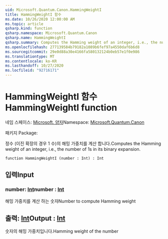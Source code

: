 ```yaml
---
uid: Microsoft.Quantum.Canon.HammingWeightI
title: HammingWeightI 함수
ms.date: 10/26/2020 12:00:00 AM
ms.topic: article
qsharp.kind: function
qsharp.namespace: Microsoft.Quantum.Canon
qsharp.name: HammingWeightI
qsharp.summary: Computes the Hamming weight of an integer, i.e., the number of 1s in its binary expansion.
ms.openlocfilehash: 277139584b79182a1089b6fef97a4550daf6b6d8
ms.sourcegitcommit: 29e0d88a30e4166fa580132124b0eb57e1f0e986
ms.translationtype: MT
ms.contentlocale: ko-KR
ms.lasthandoff: 10/27/2020
ms.locfileid: "92716171"
---
```

# <a name="hammingweighti-function"></a><span data-ttu-id="4b117-102">HammingWeightI 함수</span><span class="sxs-lookup"><span data-stu-id="4b117-102">HammingWeightI function</span></span>

<span data-ttu-id="4b117-103">네임 스페이스: [Microsoft. 양자](xref:Microsoft.Quantum.Canon)</span><span class="sxs-lookup"><span data-stu-id="4b117-103">Namespace: [Microsoft.Quantum.Canon](xref:Microsoft.Quantum.Canon)</span></span>

<span data-ttu-id="4b117-104">패키지 [](https://nuget.org/packages/)</span><span class="sxs-lookup"><span data-stu-id="4b117-104">Package: [](https://nuget.org/packages/)</span></span>


<span data-ttu-id="4b117-105">정수 (이진 확장의 경우 1 수)의 해밍 가중치를 계산 합니다.</span><span class="sxs-lookup"><span data-stu-id="4b117-105">Computes the Hamming weight of an integer, i.e., the number of 1s in its binary expansion.</span></span>

```qsharp
function HammingWeightI (number : Int) : Int
```


## <a name="input"></a><span data-ttu-id="4b117-106">입력</span><span class="sxs-lookup"><span data-stu-id="4b117-106">Input</span></span>

### <a name="number--int"></a><span data-ttu-id="4b117-107">number: [Int](xref:microsoft.quantum.lang-ref.int)</span><span class="sxs-lookup"><span data-stu-id="4b117-107">number : [Int](xref:microsoft.quantum.lang-ref.int)</span></span>

<span data-ttu-id="4b117-108">해밍 가중치를 계산 하는 숫자</span><span class="sxs-lookup"><span data-stu-id="4b117-108">Number to compute Hamming weight</span></span>



## <a name="output--int"></a><span data-ttu-id="4b117-109">출력: [Int](xref:microsoft.quantum.lang-ref.int)</span><span class="sxs-lookup"><span data-stu-id="4b117-109">Output : [Int](xref:microsoft.quantum.lang-ref.int)</span></span>

<span data-ttu-id="4b117-110">숫자의 해밍 가중치입니다.</span><span class="sxs-lookup"><span data-stu-id="4b117-110">Hamming weight of the number</span></span>